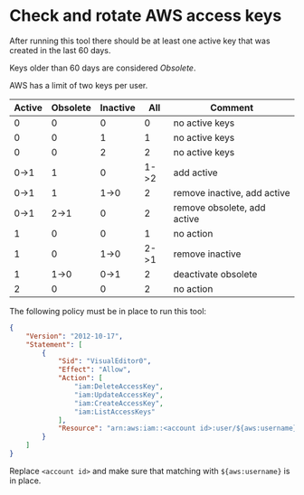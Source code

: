 # Check and rotate AWS access keys

After running this tool there should be at least one active key that was created in the last 60 days.

Keys older than 60 days are considered *Obsolete*.

AWS has a limit of two keys per user.

| Active | Obsolete | Inactive | All  | Comment                     |
|--------|----------|----------|------|-----------------------------|
| 0      | 0        | 0        | 0    | no active keys              |
| 0      | 0        | 1        | 1    | no active keys              |
| 0      | 0        | 2        | 2    | no active keys              |
| 0->1   | 1        | 0        | 1->2 | add active                  |
| 0->1   | 1        | 1->0     | 2    | remove inactive, add active |
| 0->1   | 2->1     | 0        | 2    | remove obsolete, add active |
| 1      | 0        | 0        | 1    | no action                   |
| 1      | 0        | 1->0     | 2->1 | remove inactive             |
| 1      | 1->0     | 0->1     | 2    | deactivate obsolete         |
| 2      | 0        | 0        | 2    | no action                   |

The following policy must be in place to run this tool:

```json
{
    "Version": "2012-10-17",
    "Statement": [
        {
            "Sid": "VisualEditor0",
            "Effect": "Allow",
            "Action": [
                "iam:DeleteAccessKey",
                "iam:UpdateAccessKey",
                "iam:CreateAccessKey",
                "iam:ListAccessKeys"
            ],
            "Resource": "arn:aws:iam::<account id>:user/${aws:username}"
        }
    ]
}
```

Replace `<account id>` and make sure that matching with `${aws:username}` is in place.